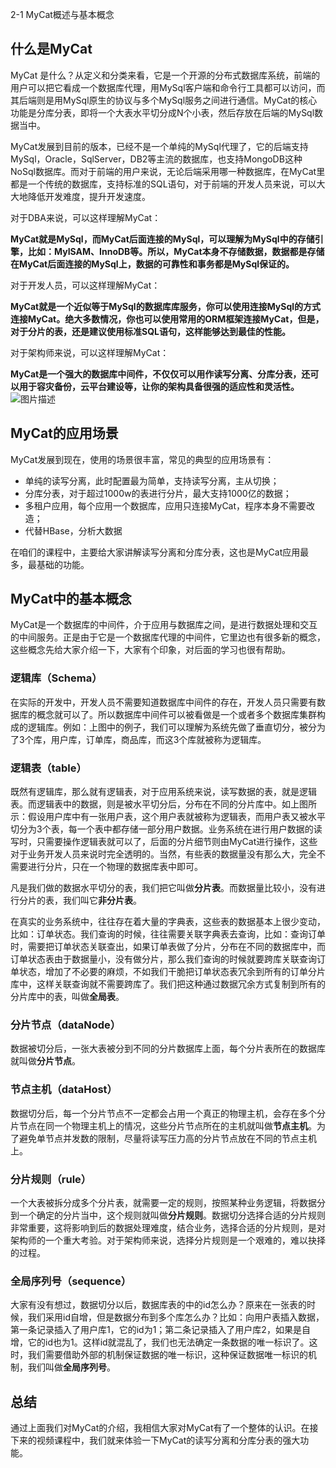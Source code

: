 2-1 MyCat概述与基本概念

## 什么是MyCat

MyCat 是什么？从定义和分类来看，它是一个开源的分布式数据库系统，前端的用户可以把它看成一个数据库代理，用MySql客户端和命令行工具都可以访问，而其后端则是用MySql原生的协议与多个MySql服务之间进行通信。MyCat的核心功能是分库分表，即将一个大表水平切分成N个小表，然后存放在后端的MySql数据当中。

MyCat发展到目前的版本，已经不是一个单纯的MySql代理了，它的后端支持MySql，Oracle，SqlServer，DB2等主流的数据库，也支持MongoDB这种NoSql数据库。而对于前端的用户来说，无论后端采用哪一种数据库，在MyCat里都是一个传统的数据库，支持标准的SQL语句，对于前端的开发人员来说，可以大大地降低开发难度，提升开发速度。

对于DBA来说，可以这样理解MyCat：

**MyCat就是MySql，而MyCat后面连接的MySql，可以理解为MySql中的存储引擎，比如：MyISAM、InnoDB等。所以，MyCat本身不存储数据，数据都是存储在MyCat后面连接的MySql上，数据的可靠性和事务都是MySql保证的。**

对于开发人员，可以这样理解MyCat：

**MyCat就是一个近似等于MySql的数据库库服务，你可以使用连接MySql的方式连接MyCat。绝大多数情况，你也可以使用常用的ORM框架连接MyCat，但是，对于分片的表，还是建议使用标准SQL语句，这样能够达到最佳的性能。**

对于架构师来说，可以这样理解MyCat：

**MyCat是一个强大的数据库中间件，不仅仅可以用作读写分离、分库分表，还可以用于容灾备份，云平台建设等，让你的架构具备很强的适应性和灵活性。**
![图片描述](https://climg.mukewang.com/5df995a50931c1ff08150688.png)

## MyCat的应用场景

MyCat发展到现在，使用的场景很丰富，常见的典型的应用场景有：

- 单纯的读写分离，此时配置最为简单，支持读写分离，主从切换；
- 分库分表，对于超过1000w的表进行分片，最大支持1000亿的数据；
- 多租户应用，每个应用一个数据库，应用只连接MyCat，程序本身不需要改造；
- 代替HBase，分析大数据

在咱们的课程中，主要给大家讲解读写分离和分库分表，这也是MyCat应用最多，最基础的功能。

## MyCat中的基本概念

MyCat是一个数据库的中间件，介于应用与数据库之间，是进行数据处理和交互的中间服务。正是由于它是一个数据库代理的中间件，它里边也有很多新的概念，这些概念先给大家介绍一下，大家有个印象，对后面的学习也很有帮助。

### 逻辑库（Schema）

在实际的开发中，开发人员不需要知道数据库中间件的存在，开发人员只需要有数据库的概念就可以了。所以数据库中间件可以被看做是一个或者多个数据库集群构成的逻辑库。例如：上图中的例子，我们可以理解为系统先做了垂直切分，被分为了3个库，用户库，订单库，商品库，而这3个库就被称为逻辑库。

### 逻辑表（table）

既然有逻辑库，那么就有逻辑表，对于应用系统来说，读写数据的表，就是逻辑表。而逻辑表中的数据，则是被水平切分后，分布在不同的分片库中。如上图所示：假设用户库中有一张用户表，这个用户表就被称为逻辑表，而用户表又被水平切分为3个表，每一个表中都存储一部分用户数据。业务系统在进行用户数据的读写时，只需要操作逻辑表就可以了，后面的分片细节则由MyCat进行操作，这些对于业务开发人员来说时完全透明的。当然，有些表的数据量没有那么大，完全不需要进行分片，只在一个物理的数据库表中即可。

凡是我们做的数据水平切分的表，我们把它叫做**分片表**。而数据量比较小，没有进行分片的表，我们叫它**非分片表**。

在真实的业务系统中，往往存在着大量的字典表，这些表的数据基本上很少变动，比如：订单状态。我们查询的时候，往往需要关联字典表去查询，比如：查询订单时，需要把订单状态关联查出，如果订单表做了分片，分布在不同的数据库中，而订单状态表由于数据量小，没有做分片，那么我们查询的时候就要跨库关联查询订单状态，增加了不必要的麻烦，不如我们干脆把订单状态表冗余到所有的订单分片库中，这样关联查询就不需要跨库了。我们把这种通过数据冗余方式复制到所有的分片库中的表，叫做**全局表**。

### 分片节点（dataNode）

数据被切分后，一张大表被分到不同的分片数据库上面，每个分片表所在的数据库就叫做**分片节点**。

### 节点主机（dataHost）

数据切分后，每一个分片节点不一定都会占用一个真正的物理主机，会存在多个分片节点在同一个物理主机上的情况，这些分片节点所在的主机就叫做**节点主机**。为了避免单节点并发数的限制，尽量将读写压力高的分片节点放在不同的节点主机上。

### 分片规则（rule）

一个大表被拆分成多个分片表，就需要一定的规则，按照某种业务逻辑，将数据分到一个确定的分片当中，这个规则就叫做**分片规则**。数据切分选择合适的分片规则非常重要，这将影响到后的数据处理难度，结合业务，选择合适的分片规则，是对架构师的一个重大考验。对于架构师来说，选择分片规则是一个艰难的，难以抉择的过程。

### 全局序列号（sequence）

大家有没有想过，数据切分以后，数据库表的中的id怎么办？原来在一张表的时候，我们采用id自增，但是数据分布到多个库怎么办？比如：向用户表插入数据，第一条记录插入了用户库1，它的id为1；第二条记录插入了用户库2，如果是自增，它的id也为1。这样id就混乱了，我们也无法确定一条数据的唯一标识了。这时，我们需要借助外部的机制保证数据的唯一标识，这种保证数据唯一标识的机制，我们叫做**全局序列号**。

## 总结

通过上面我们对MyCat的介绍，我相信大家对MyCat有了一个整体的认识。在接下来的视频课程中，我们就来体验一下MyCat的读写分离和分库分表的强大功能。